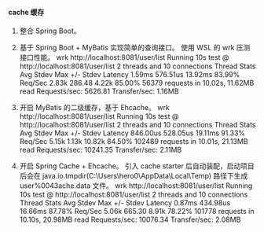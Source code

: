 
#### cache 缓存

1. 整合 Spring Boot。
2. 基于 Spring Boot + MyBatis 实现简单的查询接口。
使用 WSL 的 wrk 压测接口性能。
wrk http://localhost:8081/user/list
Running 10s test @ http://localhost:8081/user/list
  2 threads and 10 connections
  Thread Stats   Avg      Stdev     Max   +/- Stdev
    Latency     1.59ms  576.51us  13.92ms   83.99%
    Req/Sec     2.83k   286.48     4.22k    85.00%
  56379 requests in 10.02s, 11.62MB read
Requests/sec:   5626.81
Transfer/sec:      1.16MB

3. 开启 MyBatis 的二级缓存，基于 Ehcache。
wrk http://localhost:8081/user/list
Running 10s test @ http://localhost:8081/user/list
  2 threads and 10 connections
  Thread Stats   Avg      Stdev     Max   +/- Stdev
    Latency   846.00us  528.05us  19.11ms   91.33%
    Req/Sec     5.15k     1.13k   10.82k    84.50%
  102489 requests in 10.01s, 21.13MB read
Requests/sec:  10241.35
Transfer/sec:      2.11MB

4. 开启 Spring Cache + Ehcache。
引入 cache starter 后自动装配，启动项目后会在 java.io.tmpdir(C:\Users\hero0\AppData\Local\Temp) 路径下生成 user%0043ache.data 文件。
wrk http://localhost:8081/user/list
Running 10s test @ http://localhost:8081/user/list
  2 threads and 10 connections
  Thread Stats   Avg      Stdev     Max   +/- Stdev
    Latency     0.87ms  434.98us  16.66ms   87.78%
    Req/Sec     5.06k   665.30     8.91k    78.22%
  101778 requests in 10.10s, 20.98MB read
Requests/sec:  10076.34
Transfer/sec:      2.08MB
